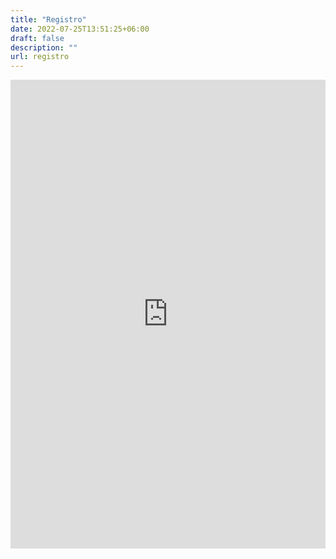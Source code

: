 ```yaml
---
title: "Registro"
date: 2022-07-25T13:51:25+06:00
draft: false
description: ""
url: registro
---
```



<iframe height="750" width="100%" src="https://us.airmeet.com/widgets/event/0fccbff0-19f6-11ee-86ad-7dac8bcc0303/embedded-registration?communityId=764624fc-d051-4c74-b573-a1a50759e3c1&backgroundColor=5489f2&isLightAmbience=true" frameborder="0"></iframe>
